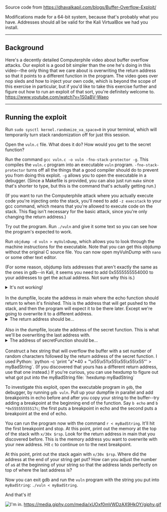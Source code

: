 Source code from https://dhavalkapil.com/blogs/Buffer-Overflow-Exploit/

Modifications made for a 64-bit system, because that's probably what you have. Addresses should all be valid for the Kali VirtualBox we had you install. 

*******

## Background
Here's a decently detailed Computerphile video about buffer overflow attacks. Our exploit is a good bit simpler than the one he's doing in this video--the only thing that we care about is overwriting the return address so that it points to a different function in the program. The video goes over nop sleds and how to inject your own code, which is beyond the scope of this exercise in particular, but if you'd like to take this exercise further and figure out how to run an exploit of that sort, you're definitely welcome to. https://www.youtube.com/watch?v=1S0aBV-Waeo

*******

## Running the exploit

Run `sudo sysctl kernel.randomize_va_space=0` in your terminal, which will temporarily turn stack randomization off for just this session. 

Open the `vuln.c` file. What does it do? How would you get to the secret function? 

Run the command `gcc vuln.c -o vuln -fno-stack-protector -g`. This compiles the `vuln.c` program into an executable `vuln` program. `-fno-stack-protector` turns off all the things that a good compiler should do to prevent you from doing this exploit. `-g` allows you to open the executable in a debugger. (Since a Makefile is provided, you can also just run `make` since that's shorter to type, but this is the command that's actually getting run.) 

(If you want to run the Computerphile attack where you actually execute code you're injecting onto the stack, you'll need to add `-z execstack` to your gcc command, which means that you're allowed to execute code on the stack. This flag isn't necessary for the basic attack, since you're only changing the return address.)

Try out the program. Run `./vuln` and give it some text so you can see how the program's expected to work. 

Run `objdump -d vuln > myVulnDump`, which allows you to look through the machine instructions for the executable. Note that you can get this objdump without the original C source file. You can now open myVulnDump with `nano` or some other text editor. 

(For some reason, objdump lists addresses that aren't exactly the same as the ones in gdb--in Kali, it seems you need to add 0x5555555554000 to your addresses to get the actual address. Not sure why this is.) 
<br>
<details>
  <summary>It's not working!</summary>
  If you really can't get the objdump to work, I've provided it as `dumpfile`.
</details>
<br>
In the dumpfile, locate the address in main where the echo function should return to when it's finished. This is the address that will get pushed to the stack, and then the program will expect it to be there later. Except we're going to overwrite it to a different address. 
<br>
<details> 
  <summary>The return address should be... </summary>
  Listed as 11c9 in the dumpfile, which means it's actually 0x55555555551c9.
</details>
<br>
Also in the dumpfile, locate the address of the secret function. This is what we'll be overwriting the last address with. 
<br>
<details> 
  <summary>The address of secretFunction should be... </summary>
  Listed as 1155 in the dumpfile, which means it's actually 0x5555555555155. 
</details>
<br>
Construct a hex string that will overflow the buffer with a set number of random characters followed by the return address of the secret function. I used Python: `python -c 'print "a"*40 + "\x55\x51\x55\x55\x55\x55"' > myBadString`. (If you discovered that yours has a different return address, use that one instead.) If you're curious, you can use hexdump to figure out what got put into the myBadString file: `hexdump myBadString`

To investigate this exploit, open the executable program in `gdb`, the debugger, by running `gdb vuln`. Pull up your dumpfile in parallel and add breakpoints in echo before and after you copy your string to the buffer--try adding a breakpoint at the beginning end of the function. Say `b echo` and `b *0x55555555517c`; the first puts a breakpoint in echo and the second puts a breakpoint at the end of echo. 

You can run the program now with the command `r < myBadString`. It'll hit the first breakpoint and stop. At this point, print out the memory at the top of the stack with `x/30x $rsp`. Look for the return address in main that you discovered before. This is the memory address you want to overwrite with your new address. Hit `c` to continue on to the next breakpoint. 

At this point, print out the stack again with `x/30x $rsp`. Where did the address at the end of your string get put? How can you adjust the number of `a`s at the beginning of your string so that the address lands perfectly on top of where the last address is?  

Now you can exit gdb and run the `vuln` program with the string you put into `myBadString`: `./vuln < myBadString`. 

And that's it! 

![I'm in.](in.gif)
https://media.giphy.com/media/xUOxf0mVWDzAX9HkOY/giphy.gif
